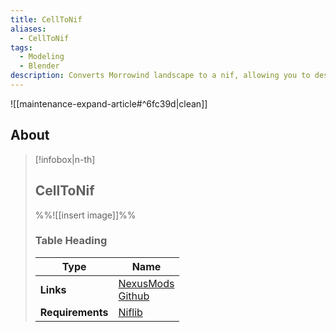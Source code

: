 ```yaml
---
title: CellToNif
aliases:
  - CellToNif
tags:
  - Modeling
  - Blender
description: Converts Morrowind landscape to a nif, allowing you to design landscape for interior cells.
---
```


![[maintenance-expand-article#^6fc39d|clean]]

## About

> [!infobox|n-th]
> 
> ## CellToNif
> 
> %%![[insert image]]%%
> 
> ### Table Heading
> 
> | Type | Name |
> | --- | --- |
> | **Links** | [NexusMods](https://www.nexusmods.com/morrowind/mods/20928)<br>[Github](https://github.com/Yacoby/CellToNif) |
> | **Requirements** | [Niflib](https://github.com/niftools/niflib) |
